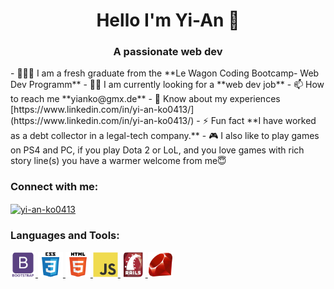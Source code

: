 <h1 align="center">Hello I'm Yi-An 🤗</h1>
<h3 align="center">A passionate web dev</h3>
- 👩🏻‍🎓 I am a fresh graduate from the **Le Wagon Coding Bootcamp- Web Dev Programm**
- 👨‍💻 I am currently looking for a **web dev job**
- 📫 How to reach me **yianko@gmx.de**
- 📄 Know about my experiences [https://www.linkedin.com/in/yi-an-ko0413/](https://www.linkedin.com/in/yi-an-ko0413/)
- ⚡ Fun fact **I have worked as a debt collector in a legal-tech company.**
- 🎮 I also like to play games on PS4 and PC, if you play Dota 2 or LoL, and you love games with rich story line(s) you have a warmer welcome from me😇

<h3 align="left">Connect with me:</h3>
<p align="left">
<a href="https://linkedin.com/in/yi-an-ko0413" target="blank"><img align="center" src="https://raw.githubusercontent.com/rahuldkjain/github-profile-readme-generator/master/src/images/icons/Social/linked-in-alt.svg" alt="yi-an-ko0413" height="30" width="40" /></a>
</p>

<h3 align="left">Languages and Tools:</h3>
<p align="left"> <a href="https://getbootstrap.com" target="_blank" rel="noreferrer"> <img src="https://raw.githubusercontent.com/devicons/devicon/master/icons/bootstrap/bootstrap-plain-wordmark.svg" alt="bootstrap" width="40" height="40"/> </a> <a href="https://www.w3schools.com/css/" target="_blank" rel="noreferrer"> <img src="https://raw.githubusercontent.com/devicons/devicon/master/icons/css3/css3-original-wordmark.svg" alt="css3" width="40" height="40"/> </a> <a href="https://www.w3.org/html/" target="_blank" rel="noreferrer"> <img src="https://raw.githubusercontent.com/devicons/devicon/master/icons/html5/html5-original-wordmark.svg" alt="html5" width="40" height="40"/> </a> <a href="https://developer.mozilla.org/en-US/docs/Web/JavaScript" target="_blank" rel="noreferrer"> <img src="https://raw.githubusercontent.com/devicons/devicon/master/icons/javascript/javascript-original.svg" alt="javascript" width="40" height="40"/> </a> <a href="https://rubyonrails.org" target="_blank" rel="noreferrer"> <img src="https://raw.githubusercontent.com/devicons/devicon/master/icons/rails/rails-original-wordmark.svg" alt="rails" width="40" height="40"/> </a> <a href="https://www.ruby-lang.org/en/" target="_blank" rel="noreferrer"> <img src="https://raw.githubusercontent.com/devicons/devicon/master/icons/ruby/ruby-original.svg" alt="ruby" width="40" height="40"/> </a> </p>
